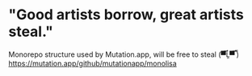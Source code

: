 # "Good artists borrow, great artists steal."

Monorepo structure used by Mutation.app, will be free to steal (▀̿Ĺ̯▀̿ ̿)\
https://mutation.app/github/mutationapp/monolisa
